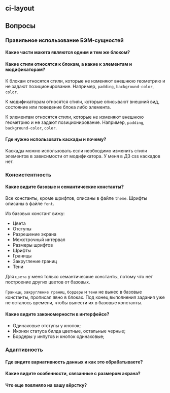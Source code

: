 ## ci-layout

## Вопросы

### Правильное использование БЭМ-сущностей

#### Какие части макета являются одним и тем же блоком? ####

#### Какие стили относятся к блокам, а какие к элементам и модификаторам? ####

К блокам относятся стили, которые не изменяют внешнюю геометрию и не задают
позиционирование. Например, `padding`, `background-color`, `color`.

К модификаторам относятся стили, которые описывают внешний вид,
состояние или поведение блока либо элемента.

К элементам относятся стили, которые не изменяют внешнюю геометрию и не задают
позиционирование. Например, `padding`, `background-color`, `color`.

#### Где нужно использовать каскады и почему?

Каскады можно использовать если необходимо изменить стили элементов
в зависимости от модификатора. У меня в ДЗ css каскадов нет.

### Консистентность
#### Какие видите базовые и семантические константы?
Все константы, кроме шрифтов, описаны в файле `theme`.
Шрифты описаны в файле `font`.

Из базовых констант вижу:
 - Цвета 
 - Отступы
 - Разрешение экрана
 - Межстрочный интервал
 - Размеры шрифтов
 - Шрифты
 - Границы 
 - Закругление границ
 - Тени
 
 Для `цвета` у меня только семантические константы, потому что нет построение других цветов
 от базовых.
 
`Границы`, `закругление границ`, `бордеры` и `тени` не вынес в базовые константы,
прописал явно в блоках. Под конец выполнения задания уже не осталось
времени, чтобы вынести их в базовые константы.


#### Какие видите закономерности в интерфейсе?

 - Одинаковые отступы у кнопок;
 - Иконки статуса билда цветные, остальные черные;
 - Бордеры у инпутов и кнопок одинаковые;

### Адаптивность


#### Где видите вариативность данных и как это обрабатываете?
#### Какие видите особенности, связанные с размером экрана?
#### Что еще повлияло на вашу вёрстку?